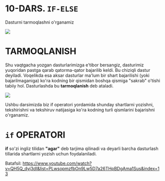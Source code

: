 # 10-DARS. `IF-ELSE`

Dasturni tarmoqlashni o'rganamiz

![](https://gblobscdn.gitbook.com/assets%2F-MGbkqs1tROquIT6oqUs%2F-Mc-5yGQPZTBaGoehQdL%2F-Mc-7xpq4Puu3KEjmT0R%2FSD_YT_TG_logo_mini.png?alt=media&token=929fe67b-ec12-4f63-b33e-e9c5e3d8ad09)

# TARMOQLANISH

Shu vaqtgacha yozgan dasturlarimizga e'tibor bersangiz, dasturimiz yuqoridan pastga qarab qatorma-qator bajarilib keldi. Bu chiziqli dastur deyiladi. Voqelikda esa aksar dasturlar ma'lum bir shart bajarilishi (yoki bajarilmaganiga) ko'ra kodning bir qismidan boshqa qismiga "sakrab" o'tishi tabiiy hol. Dasturlashda bu **tarmoqlanish** deb ataladi. 

![](https://gblobscdn.gitbook.com/assets%2F-MGbkqs1tROquIT6oqUs%2F-MMYB3w5bqcxar0xuzi2%2F-MMcrT4AK37JNwfmXziF%2Ffig1.png?alt=media&token=176c0f12-d46f-43cd-a374-19c69f3caf3a)

Ushbu darsimizda biz if operatori yordamida shunday shartlarni yozishni, tekshirishni va tekshiruv natijasiga ko'ra kodning turli qismlarini bajarishni o'rganamiz.

# `if` OPERATORI
**if** so'zi ingliz tilidan **"agar"** deb tarjima qilinadi va deyarli barcha dasturlash tillarida shartlarni yozish uchun foydalaniladi. 

Batafsil: https://www.youtube.com/watch?v=QH5Q_dyj3dI&list=PLwsopmzfbOn9Lw5D7a26THpBDgAma1Sus&index=13
